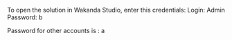 To open the solution in Wakanda Studio, enter this credentials:
Login: Admin
Password: b

Password for other accounts is : a

